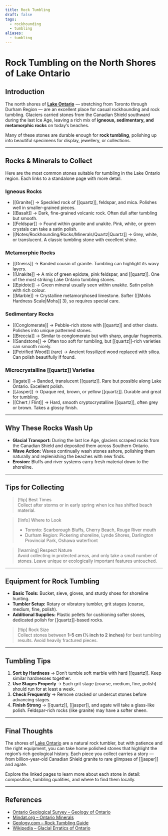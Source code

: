 ```yaml
---
title: Rock Tumbling
draft: false
tags:
  - rockhounding
  - tumbling
aliases:
  - tumbling
---
```

# Rock Tumbling on the North Shores of Lake Ontario

## Introduction
The north shores of **[Lake Ontario](https://www.wikiwand.com/en/articles/Lake_Ontario)** — stretching from Toronto through Durham Region — are an excellent place for casual rockhounding and rock tumbling. Glaciers carried stones from the Canadian Shield southward during the last Ice Age, leaving a rich mix of **igneous, sedimentary, and metamorphic rocks** on today’s beaches.  

Many of these stones are durable enough for **rock tumbling**, polishing up into beautiful specimens for display, jewellery, or collections.  

---
## Rocks & Minerals to Collect

Here are the most common stones suitable for tumbling in the Lake Ontario region. Each links to a standalone page with more detail.

### Igneous Rocks
- [[Granite]] → Speckled rock of [[quartz]], feldspar, and mica. Polishes well in smaller-grained pieces.  
- [[Basalt]] → Dark, fine-grained volcanic rock. Often dull after tumbling but smooth.  
- [[Feldspar]] → Found within granite and unakite. Pink, white, or green crystals can take a satin polish.  
- [[Notes/Rockhounding/Rocks/Minerals/Quartz|Quartz]] → Grey, white, or translucent. A classic tumbling stone with excellent shine.  

### Metamorphic Rocks
- [[Gneiss]] → Banded cousin of granite. Tumbling can highlight its wavy layers.  
- [[Unakite]] → A mix of green epidote, pink feldspar, and [[quartz]]. One of the most striking Lake Ontario tumbling stones.  
- [[Epidote]] → Green mineral usually seen within unakite. Satin polish with rich colour.  
- [[Marble]] → Crystalline metamorphosed limestone. Softer ([[Mohs Hardness Scale|Mohs]] 3), so requires special care.  

### Sedimentary Rocks
- [[Conglomerate]] → Pebble-rich stone with [[quartz]] and other clasts. Polishes into unique patterned stones.  
- [[Breccia]] → Similar to conglomerate but with sharp, angular fragments.  
- [[Sandstone]] → Often too soft for tumbling, but [[quartz]]-rich varieties can smooth nicely.  
- [[Petrified Wood]] (rare) → Ancient fossilized wood replaced with silica. Can polish beautifully if found.  

### Microcrystalline [[quartz]] Varieties
- [[agate]] → Banded, translucent [[quartz]]. Rare but possible along Lake Ontario. Excellent polish.  
- [[Jasper]] → Opaque red, brown, or yellow [[quartz]]. Durable and great for tumbling.  
- [[Chert / Flint]] → Hard, smooth cryptocrystalline [[quartz]], often grey or brown. Takes a glossy finish.  

---
## Why These Rocks Wash Up
- **Glacial Transport:** During the last Ice Age, glaciers scraped rocks from the Canadian Shield and deposited them across Southern Ontario.  
- **Wave Action:** Waves continually wash stones ashore, polishing them naturally and replenishing the beaches with new finds.  
- **Erosion:** Bluffs and river systems carry fresh material down to the shoreline.  
---
## Tips for Collecting

> [!tip] Best Times  
> Collect after storms or in early spring when ice has shifted beach material.  

> [!info] Where to Look  
> - Toronto: Scarborough Bluffs, Cherry Beach, Rouge River mouth  
> - Durham Region: Pickering shoreline, Lynde Shores, Darlington Provincial Park, Oshawa waterfront  

> [!warning] Respect Nature  
> Avoid collecting in protected areas, and only take a small number of stones. Leave unique or ecologically important features untouched.  

---

## Equipment for Rock Tumbling
- **Basic Tools:** Bucket, sieve, gloves, and sturdy shoes for shoreline hunting.  
- **Tumbler Setup:** Rotary or vibratory tumbler, grit stages (coarse, medium, fine, polish).  
- **Additional Supplies:** Plastic pellets for cushioning softer stones, dedicated polish for [[quartz]]-based rocks.  

> [!tip] Rock Size  
> Collect stones between **1–5 cm (½ inch to 2 inches)** for best tumbling results. Avoid heavily fractured pieces.  

---

## Tumbling Tips
1. **Sort by Hardness** → Don’t tumble soft marble with hard [[quartz]]. Keep similar hardnesses together.  
2. **Use Stages Properly** → Each grit stage (coarse, medium, fine, polish) should run for at least a week.  
3. **Check Frequently** → Remove cracked or undercut stones before advancing stages.  
4. **Finish Strong** → [[quartz]], [[jasper]], and agate will take a glass-like polish. Feldspar-rich rocks (like granite) may have a softer sheen.  

---

## Final Thoughts
The shores of [Lake Ontario](https://www.wikiwand.com/en/articles/Lake_Ontario) are a natural rock tumbler, but with patience and the right equipment, you can take home polished stones that highlight the region’s rich geological history. Each piece you collect carries a story — from billion-year-old Canadian Shield granite to rare glimpses of [[jasper]] and agate.  

Explore the linked pages to learn more about each stone in detail: composition, tumbling qualities, and where to find them locally.  

---

## References
- [Ontario Geological Survey – Geology of Ontario](https://www.ontario.ca/page/geology-ontario)  
- [Mindat.org – Ontario Minerals](https://www.mindat.org/loc-2938.html)  
- [Geology.com – Rock Tumbling Guide](https://geology.com/rock-tumbler/)  
- [Wikipedia – Glacial Erratics of Ontario](https://en.wikipedia.org/wiki/Glacial_erratic)  
